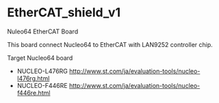 # EtherCAT_shield_v1
Nuleo64 EtherCAT Board

This board connect Nucleo64 to EtherCAT with LAN9252 controller chip.

Target Nucleo64 board
- NUCLEO-L476RG http://www.st.com/ja/evaluation-tools/nucleo-l476rg.html
- NUCLEO-F446RE http://www.st.com/ja/evaluation-tools/nucleo-f446re.html
